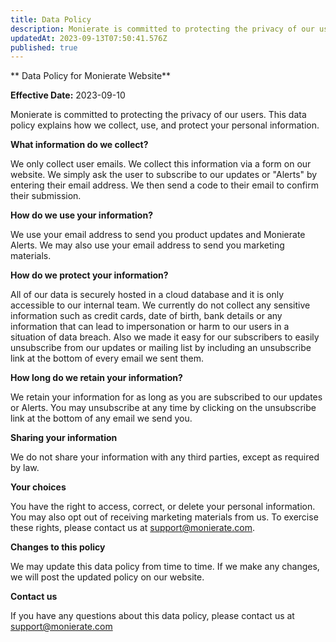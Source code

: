 ```yaml
---
title: Data Policy
description: Monierate is committed to protecting the privacy of our users. This data policy explains how we collect, use, and protect your personal information.
updatedAt: 2023-09-13T07:50:41.576Z
published: true
---
```


** Data Policy for Monierate Website**

**Effective Date:** 2023-09-10

Monierate is committed to protecting the privacy of our users. This data policy explains how we collect, use, and protect your personal information.

**What information do we collect?**

We only collect user emails. We collect this information via a form on our website. We simply ask the user to subscribe to our updates or "Alerts" by entering their email address. We then send a code to their email to confirm their submission.

**How do we use your information?**

We use your email address to send you product updates and Monierate Alerts. We may also use your email address to send you marketing materials.

**How do we protect your information?**

All of our data is securely hosted in a cloud database and it is only accessible to our internal team. We currently do not collect any sensitive information such as credit cards, date of birth, bank details or any information that can lead to impersonation or harm to our users in a situation of data breach. Also we made it easy for our subscribers to easily unsubscribe from our updates or mailing list by including an unsubscribe link at the bottom of every email we sent them.

**How long do we retain your information?**

We retain your information for as long as you are subscribed to our updates or Alerts. You may unsubscribe at any time by clicking on the unsubscribe link at the bottom of any email we send you.

**Sharing your information**

We do not share your information with any third parties, except as required by law.

**Your choices**

You have the right to access, correct, or delete your personal information. You may also opt out of receiving marketing materials from us. To exercise these rights, please contact us at support@monierate.com.

**Changes to this policy**

We may update this data policy from time to time. If we make any changes, we will post the updated policy on our website.

**Contact us**

If you have any questions about this data policy, please contact us at support@monierate.com